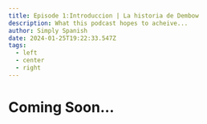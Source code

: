 ```yaml
---
title: Episode 1:Introduccion | La historia de Dembow
description: What this podcast hopes to acheive...
author: Simply Spanish
date: 2024-01-25T19:22:33.547Z
tags:
  - left
  - center
  - right
---
```

# Coming Soon...